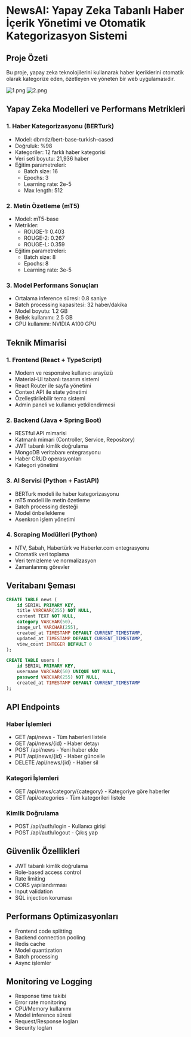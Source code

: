 # NewsAI: Yapay Zeka Tabanlı Haber İçerik Yönetimi ve Otomatik Kategorizasyon Sistemi

## Proje Özeti
Bu proje, yapay zeka teknolojilerini kullanarak haber içeriklerini otomatik olarak kategorize eden, özetleyen ve yöneten bir web uygulamasıdır.

![1.png](INUFEST/1.png)
![2.png](INUFEST/2.png)


## Yapay Zeka Modelleri ve Performans Metrikleri

### 1. Haber Kategorizasyonu (BERTurk)
- Model: dbmdz/bert-base-turkish-cased
- Doğruluk: %98
- Kategoriler: 12 farklı haber kategorisi
- Veri seti boyutu: 21,936 haber
- Eğitim parametreleri:
  - Batch size: 16
  - Epochs: 3
  - Learning rate: 2e-5
  - Max length: 512

### 2. Metin Özetleme (mT5)
- Model: mT5-base
- Metrikler:
  - ROUGE-1: 0.403
  - ROUGE-2: 0.267
  - ROUGE-L: 0.359
- Eğitim parametreleri:
  - Batch size: 8
  - Epochs: 8
  - Learning rate: 3e-5

### 3. Model Performans Sonuçları
- Ortalama inference süresi: 0.8 saniye
- Batch processing kapasitesi: 32 haber/dakika
- Model boyutu: 1.2 GB
- Bellek kullanımı: 2.5 GB
- GPU kullanımı: NVIDIA A100 GPU

## Teknik Mimarisi

### 1. Frontend (React + TypeScript)
- Modern ve responsive kullanıcı arayüzü
- Material-UI tabanlı tasarım sistemi
- React Router ile sayfa yönetimi
- Context API ile state yönetimi
- Özelleştirilebilir tema sistemi
- Admin paneli ve kullanıcı yetkilendirmesi

### 2. Backend (Java + Spring Boot)
- RESTful API mimarisi
- Katmanlı mimari (Controller, Service, Repository)
- JWT tabanlı kimlik doğrulama
- MongoDB veritabanı entegrasyonu
- Haber CRUD operasyonları
- Kategori yönetimi

### 3. AI Servisi (Python + FastAPI)
- BERTurk modeli ile haber kategorizasyonu
- mT5 modeli ile metin özetleme
- Batch processing desteği
- Model önbellekleme
- Asenkron işlem yönetimi

### 4. Scraping Modülleri (Python)
- NTV, Sabah, Habertürk ve Haberler.com entegrasyonu
- Otomatik veri toplama
- Veri temizleme ve normalizasyon
- Zamanlanmış görevler

## Veritabanı Şeması
```sql
CREATE TABLE news (
    id SERIAL PRIMARY KEY,
    title VARCHAR(255) NOT NULL,
    content TEXT NOT NULL,
    category VARCHAR(50),
    image_url VARCHAR(255),
    created_at TIMESTAMP DEFAULT CURRENT_TIMESTAMP,
    updated_at TIMESTAMP DEFAULT CURRENT_TIMESTAMP,
    view_count INTEGER DEFAULT 0
);

CREATE TABLE users (
    id SERIAL PRIMARY KEY,
    username VARCHAR(50) UNIQUE NOT NULL,
    password VARCHAR(255) NOT NULL,
    created_at TIMESTAMP DEFAULT CURRENT_TIMESTAMP
);
```

## API Endpoints

### Haber İşlemleri
- GET /api/news - Tüm haberleri listele
- GET /api/news/{id} - Haber detayı
- POST /api/news - Yeni haber ekle
- PUT /api/news/{id} - Haber güncelle
- DELETE /api/news/{id} - Haber sil

### Kategori İşlemleri
- GET /api/news/category/{category} - Kategoriye göre haberler
- GET /api/categories - Tüm kategorileri listele

### Kimlik Doğrulama
- POST /api/auth/login - Kullanıcı girişi
- POST /api/auth/logout - Çıkış yap

## Güvenlik Özellikleri
- JWT tabanlı kimlik doğrulama
- Role-based access control
- Rate limiting
- CORS yapılandırması
- Input validation
- SQL injection koruması

## Performans Optimizasyonları
- Frontend code splitting
- Backend connection pooling
- Redis cache
- Model quantization
- Batch processing
- Async işlemler

## Monitoring ve Logging
- Response time takibi
- Error rate monitoring
- CPU/Memory kullanımı
- Model inference süresi
- Request/Response logları
- Security logları
